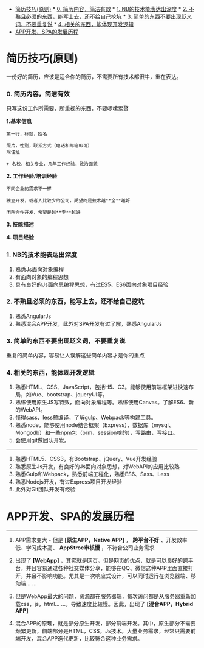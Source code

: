 
<!-- toc orderedList:0 depthFrom:1 depthTo:6 -->

* [简历技巧(原则)](#简历技巧原则)
        * [0. 简历内容，简洁有效](#0-简历内容简洁有效)
        * [1. NB的技术能表达出深度](#1-nb的技术能表达出深度)
        * [2. 不熟且必须的东西，能写上去，还不给自己挖坑](#2-不熟且必须的东西能写上去还不给自己挖坑)
        * [3. 简单的东西不要出现贬义词，不要重复说](#3-简单的东西不要出现贬义词不要重复说)
        * [4. 相关的东西，能体现开发逻辑](#4-相关的东西能体现开发逻辑)
* [APP开发、SPA的发展历程](#app开发-spa的发展历程)

<!-- tocstop -->

# 简历技巧(原则)
一份好的简历，应该是适合你的简历，不需要所有技术都很牛，重在表达。

### 0. 简历内容，简洁有效

只写这份工作所需要，所重视的东西，不要啰嗦累赘

**1.基本信息**

    第一行，标题，姓名

    照片，性别，联系方式（电话和邮箱即可）
    现住址

    + 名校，相关专业，几年工作经验，政治面貌

**2. 工作经验/培训经验**

    不同企业的需求不一样

    独立开发，或者人比较少的公司，期望的是技术越**全**越好

    团队合作开发，希望是越**专**越好

**3. 技能描述**

**4. 项目经验**

### 1. NB的技术能表达出深度
1. 熟悉Js面向对象编程
2. 有面向对象的编程思想
3. 具有良好的Js面向思编程思想，有过ES5、ES6面向对象项目经验
### 2. 不熟且必须的东西，能写上去，还不给自己挖坑
1. 熟悉AngularJs
2. 熟悉混合APP开发，此外对SPA开发有过了解，熟悉AngularJs
### 3. 简单的东西不要出现贬义词，不要重复说
重复的简单内容，容易让人误解这些简单内容才是你的重点
### 4. 相关的东西，能体现开发逻辑
1. 熟悉HTML、CSS、JavaScript，包括H5、C3。能够使用前端框架进快速布局，如Vue、bootstrap、jqueryUI等。
2. 熟练使用原生JS写特效，面向对象编程等。熟练使用Canvas。了解ES6、新的WebAPI。
3. 懂得sass、less预编译，了解gulp、Webpack等构建工具。
4. 熟悉node，能够使用node结合框架（Express）、数据库（mysql、Mongodb）和一些npm包（orm、session啥的），写路由，写接口。
5. 会使用git做团队开发。
---
1. 熟悉HTML5、CSS3，有Bootstrap、jQuery、Vue开发经验
2. 熟悉原生Js开发，有良好的Js面向对象思想，对WebAPI的应用比较熟
3. 熟悉Gulp和Webpack，熟悉前端工程化，熟悉ES6、Sass、Less
4. 熟悉Nodejs开发，有过Express项目开发经验
5. 此外对Git团队开发有经验

# APP开发、SPA的发展历程
---
1. APP需求变大 - 但是 **[原生APP，Native APP]** ， **跨平台不好** 、开发效率低、学习成本高、 **AppStroe审核慢** ，不符合公司业务需求

2. 出现了 **[WebApp]** ，其实就是网页。但是网页的优点，就是可以良好的跨平台，并且容易通过各种社交媒体分享，能够在QQ、微信这种APP里面直接打开，并且不影响功能。尤其是一次响应式设计，可以同时运行在浏览器端、移动端... ...

3. 但是WebApp最大的问题，资源都在服务器端，每次访问都是从服务器重新加载css，js，html... ...，导致速度比较慢。因此，出现了 **[混合APP，Hybrid APP]**
4. 混合APP的原理，就是部分原生开发，部分前端开发。其中，原生部分不需要频繁更新，前端部分是HTML，CSS，Js技术。大量业务需求，经常只需要前端开发，混合APP迭代更新，比较符合这种业务需求。
